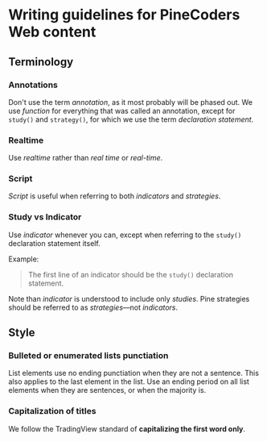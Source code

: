 # Writing guidelines for PineCoders Web content

## Terminology

### Annotations
Don't use the term *annotation*, as it most probably will be phased out. We use *function* for everything that was called an annotation, except for `study()` and `strategy()`, for which we use the term *declaration statement*.

### Realtime
Use *realtime* rather than *real time* or *real-time*.

### Script
*Script* is useful when referring to both *indicators* and *strategies*.

### Study vs Indicator
Use *indicator* whenever you can, except when referring to the `study()` declaration statement itself.

Example:
> The first line of an indicator should be the `study()` declaration statement.

Note than *indicator* is understood to include only *studies*. Pine strategies should be referred to as *strategies*—not *indicators*.

## Style

### Bulleted or enumerated lists punctiation
List elements use no ending punctiation when they are not a sentence. This also applies to the last element in the list.
Use an ending period on all list elements when they are sentences, or when the majority is.

### Capitalization of titles
We follow the TradingView standard of **capitalizing the first word only**.
